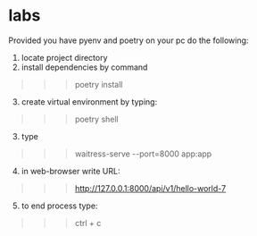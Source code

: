 # labs

Provided you have pyenv and poetry on your pc do the following:

1. locate project directory
2. install dependencies by command
>>> poetry install
3. create virtual environment by typing:
>>> poetry shell
3. type 
>>> waitress-serve --port=8000 app:app
4. in web-browser write URL: 
>>> http://127.0.0.1:8000/api/v1/hello-world-7
5. to end process type:
>>> ctrl + c
